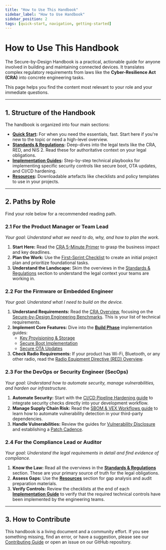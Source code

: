 ```yaml
---
title: "How to Use This Handbook"
sidebar_label: "How to Use Handbook"
sidebar_position: 2
tags: [quick-start, navigation, getting-started]
---
```


# How to Use This Handbook

The Secure-by-Design Handbook is a practical, actionable guide for anyone involved in building and maintaining connected devices. It translates complex regulatory requirements from laws like the **Cyber-Resilience Act (CRA)** into concrete engineering tasks.

This page helps you find the content most relevant to your role and your immediate questions.

---

## 1. Structure of the Handbook

The handbook is organized into four main sections:

-   **[Quick Start](./how-to-use-handbook.md):** For when you need the essentials, fast. Start here if you're new to the topic or need a high-level overview.
-   **[Standards & Regulations](../standards):** Deep-dives into the legal texts like the CRA, RED, and NIS 2. Read these for authoritative context on your legal obligations.
-   **[Implementation Guides](../implementation/build-phase):** Step-by-step technical playbooks for implementing specific security controls like secure boot, OTA updates, and CI/CD hardening.
-   **[Resources](../resources):** Downloadable artefacts like checklists and policy templates to use in your projects.

---

## 2. Paths by Role

Find your role below for a recommended reading path.

### 2.1 For the Product Manager or Team Lead
_Your goal: Understand what we need to do, why, and how to plan the work._

1.  **Start Here:** Read the [CRA 5-Minute Primer](./cra-primer.md) to grasp the business impact and key deadlines.
2.  **Plan the Work:** Use the [First-Sprint Checklist](./first-sprint-checklist.md) to create an initial project plan and prioritize foundational tasks.
3.  **Understand the Landscape:** Skim the overviews in the [Standards & Regulations](../standards/eu/cra-overview.md) section to understand the legal context your teams are working in.

### 2.2 For the Firmware or Embedded Engineer
_Your goal: Understand what I need to build on the device._

1.  **Understand Requirements:** Read the [CRA Overview](../standards/eu/cra-overview.md), focusing on the [Secure-by-Design Engineering Benchmarks](../standards/eu/cra-overview.md#annex-i-requirements). This is your list of technical requirements.
2.  **Implement Core Features:** Dive into the **[Build Phase](../implementation/build-phase)** implementation guides:
    -   [Key Provisioning & Storage](../implementation/build-phase/key-provisioning.md)
    -   [Secure Boot Implementation](../implementation/build-phase/secure-boot.md)
    -   [Secure OTA Updates](../implementation/build-phase/ota-updates.md)
3.  **Check Radio Requirements:** If your product has Wi-Fi, Bluetooth, or any other radio, read the [Radio Equipment Directive (RED) Overview](../standards/eu/red-overview.md).

### 2.3 For the DevOps or Security Engineer (SecOps)
_Your goal: Understand how to automate security, manage vulnerabilities, and harden our infrastructure._

1.  **Automate Security:** Start with the [CI/CD Pipeline Hardening guide](../implementation/operate-phase/cicd-hardening.md) to integrate security checks directly into your development workflow.
2.  **Manage Supply Chain Risk:** Read the [SBOM & VEX Workflows guide](../implementation/build-phase/sbom-vex.md) to learn how to automate vulnerability detection in your third-party dependencies.
3.  **Handle Vulnerabilities:** Review the guides for [Vulnerability Disclosure](../implementation/operate-phase/vulnerability-disclosure.md) and establishing a [Patch Cadence](../implementation/operate-phase/patch-cadence.md).

### 2.4 For the Compliance Lead or Auditor
_Your goal: Understand the legal requirements in detail and find evidence of compliance._

1.  **Know the Law:** Read all the overviews in the **[Standards & Regulations](../standards)** section. These are your primary source of truth for the legal obligations.
2.  **Assess Gaps:** Use the **[Resources](../resources)** section for gap analysis and audit preparation materials.
3.  **Verify Controls:** Review the checklists at the end of each **[Implementation Guide](../implementation/build-phase)** to verify that the required technical controls have been implemented by the engineering teams.

---

## 3. How to Contribute

This handbook is a living document and a community effort. If you see something missing, find an error, or have a suggestion, please see our [Contributing Guide](https://github.com/sbd-community/handbook/blob/main/CONTRIBUTING.md) or open an issue on our GitHub repository.

<!-- Citations -->
